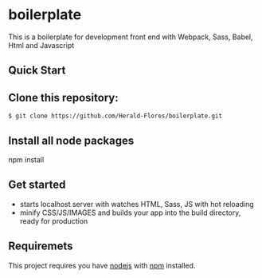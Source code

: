 # boilerplate

This is a boilerplate for development front end with Webpack, Sass, Babel, Html and Javascript

## Quick Start

## Clone this repository:

```
$ git clone https://github.com/Herald-Flores/boilerplate.git
```

## Install all node packages
npm install

## Get started
 - starts localhost server with watches HTML, Sass, JS with hot reloading
 - minify CSS/JS/IMAGES and builds your app into the build directory, ready for production

## Requiremets
This project requires you have [nodejs](https://nodejs.org/en/) with [npm](https://www.npmjs.com/get-npm) installed.



